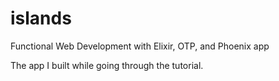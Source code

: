 # islands
Functional Web Development with Elixir, OTP, and Phoenix app

The app I built while going through the tutorial.
